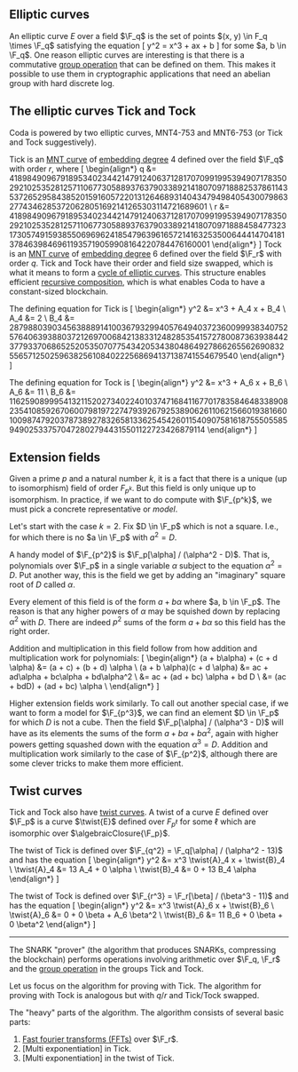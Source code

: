 ## Elliptic curves

An elliptic curve $E$ over a field $\F_q$ is the set of points $(x, y) \in F_q \times \F_q$ satisfying the equation
\[
y^2 = x^3 + ax + b
\]
for some $a, b \in \F_q$. One reason elliptic curves are interesting is that there is a commutative [group operation]()
that can be defined on them. This makes it possible to use them in cryptographic applications that
need an abelian group with hard discrete log.

## The elliptic curves Tick and Tock

Coda is powered by two elliptic curves, MNT4-753 and MNT6-753 (or Tick and Tock suggestively).

Tick is an [MNT curve]() of [embedding degree]() 4 defined over the field $\F_q$ with order $r$, where
\[
\begin{align*}
  q &= 41898490967918953402344214791240637128170709919953949071783502921025352812571106773058893763790338921418070971888253786114353726529584385201591605722013126468931404347949840543007986327743462853720628051692141265303114721689601 \\
  r &= 41898490967918953402344214791240637128170709919953949071783502921025352812571106773058893763790338921418070971888458477323173057491593855069696241854796396165721416325350064441470418137846398469611935719059908164220784476160001
\end{align*}
\]
Tock is an [MNT curve]() of [embedding degree]() 6 defined over the field $\F_r$ with order $q$.
Tick and Tock have their order and field size swapped, which is what it means to form a
[cycle of elliptic curves](). This structure enables efficient [recursive composition](),
which is what enables Coda to have a constant-sized blockchain.

The defining equation for Tick is 
\[
\begin{align*}
  y^2 &= x^3 + A_4 x + B_4 \\
  A_4 &= 2 \\
  B_4 &= 
28798803903456388891410036793299405764940372360099938340752576406393880372126970068421383312482853541572780087363938442377933706865252053507077543420534380486492786626556269083255657125025963825610840222568694137138741554679540
\end{align*}
\]

The defining equation for Tock is 
\[
\begin{align*}
  y^2 &= x^3 + A_6 x + B_6 \\
  A_6 &= 11 \\
  B_6 &= 11625908999541321152027340224010374716841167701783584648338908235410859267060079819722747939267925389062611062156601938166010098747920378738927832658133625454260115409075816187555055859490253375704728027944315501122723426879114
\end{align*}
\]

## Extension fields

Given a prime $p$ and a natural number $k$, it is a fact that there is a unique (up to isomorphism) field of order $F_{p^k}$.
But this field is only unique up to isomorphism. In practice, if we want to do compute with $\F_{p^k}$, we must
pick a concrete representative or *model*. 

Let's start with the case $k = 2$. Fix $D \in \F_p$ which is not a square. I.e., for which there is no
$a \in \F_p$ with $a^2 = D$.

A handy model of $\F_{p^2}$ is $\F_p[\alpha] / (\alpha^2 - D)$. That is, polynomials over $\F_p$ in a single variable
$\alpha$ subject to the equation $\alpha^2 = D$. Put another way, this is the field we get by adding an
"imaginary" square root of $D$ called $\alpha$. 

Every element of this field is of the form $a + b \alpha$ where $a, b \in \F_p$.
The reason is that any higher powers of $\alpha$ may be squished down by replacing $\alpha^2$ with
$D$. There are indeed $p^2$ sums of the form $a + b \alpha$ so this field has the right order.

Addition and multiplication in this field follow from how addition and multiplication work
for polynomials:
\[
\begin{align*}
  (a + b\alpha) + (c + d \alpha) &= (a + c) + (b + d) \alpha \\
  (a + b \alpha)(c + d \alpha)
  &= ac + ad\alpha + bc\alpha + bd\alpha^2 \\
  &= ac + (ad + bc) \alpha + bd D \\
  &= (ac + bdD) + (ad + bc) \alpha \\
\end{align*}
\]

Higher extension fields work similarly. To call out another special case, if we want to
form a model for $\F_{p^3}$, we can find an element $D \in \F_p$ for which $D$ is not a cube.
Then the field $\F_p[\alpha] / (\alpha^3 - D)$ will have as its elements the sums of the form
$a + b \alpha + b \alpha^2$, again with higher powers getting squashed down with the equation
$\alpha^3 = D$. Addition and multiplication work similarly to the case of $\F_{p^2}$, although
there are some clever tricks to make them more efficient.

## Twist curves

Tick and Tock also have [twist curves](https://en.wikipedia.org/wiki/Twists_of_curves).
A twist of a curve $E$ defined over $\F_p$ is a curve $\twist{E}$ defined over $F_{p^\ell}$ for some $\ell$
which are isomorphic over $\algebraicClosure{\F_p}$.

The twist of Tick is defined over $\F_{q^2} = \F_q[\alpha] / (\alpha^2 - 13)$ and has the equation
\[
\begin{align*}
  y^2 &= x^3 \twist{A}_4 x + \twist{B}_4 \\
  \twist{A}_4 &= 13 A_4 + 0 \alpha \\
  \twist{B}_4 &= 0 + 13 B_4 \alpha
\end{align*}
\]

The twist of Tock is defined over $\F_{r^3} = \F_r[\beta] / (\beta^3 - 11)$ and has the equation
\[
\begin{align*}
  y^2 &= x^3 \twist{A}_6 x + \twist{B}_6 \\
  \twist{A}_6 &= 0 + 0 \beta + A_6 \beta^2 \\
  \twist{B}_6 &= 11 B_6 + 0 \beta + 0 \beta^2
\end{align*}
\]

-----

The SNARK "prover" (the algorithm that produces SNARKs, compressing the blockchain) performs
operations involving arithmetic over $\F_q, \F_r$ and the [group operation]() in the groups
Tick and Tock.

Let us focus on the algorithm for proving with Tick. The algorithm for proving with Tock is
analogous but with $q$/$r$ and Tick/Tock swapped.

The "heavy" parts of the algorithm.
The algorithm
consists of several basic parts:

1. [Fast fourier transforms (FFTs)]() over $\F_r$.
2. [Multi exponentiation] in Tick.
3. [Multi exponentiation] in the twist of Tick.

